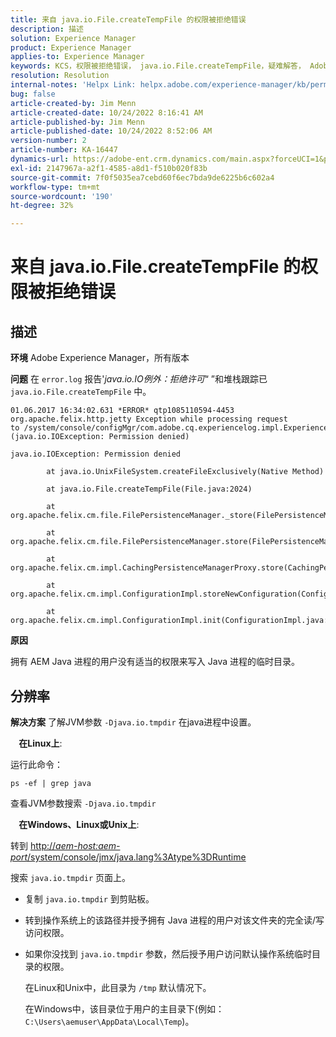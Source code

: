 ```yaml
---
title: 来自 java.io.File.createTempFile 的权限被拒绝错误
description: 描述
solution: Experience Manager
product: Experience Manager
applies-to: Experience Manager
keywords: KCS，权限被拒绝错误， java.io.File.createTempFile，疑难解答， Adobe Experience Manager
resolution: Resolution
internal-notes: 'Helpx Link: helpx.adobe.com/experience-manager/kb/permission_denied_error_from_java_io_file.html'
bug: false
article-created-by: Jim Menn
article-created-date: 10/24/2022 8:16:41 AM
article-published-by: Jim Menn
article-published-date: 10/24/2022 8:52:06 AM
version-number: 2
article-number: KA-16447
dynamics-url: https://adobe-ent.crm.dynamics.com/main.aspx?forceUCI=1&pagetype=entityrecord&etn=knowledgearticle&id=6bab172c-7453-ed11-bba2-6045bd0065f9
exl-id: 2147967a-a2f1-4585-a8d1-f510b020f83b
source-git-commit: 7f0f5035ea7cebd60f6ec7bda9de6225b6c602a4
workflow-type: tm+mt
source-wordcount: '190'
ht-degree: 32%

---
```


# 来自 java.io.File.createTempFile 的权限被拒绝错误

## 描述


<b>环境</b>
Adobe Experience Manager，所有版本

<b>问题</b>
在 `error.log` 报告&#39;*java.io.IO例外：拒绝许可*“ ”和堆栈跟踪已 `java.io.File.createTempFile` 中。


```
01.06.2017 16:34:02.631 *ERROR* qtp1085110594-4453 org.apache.felix.http.jetty Exception while processing request to /system/console/configMgr/com.adobe.cq.experiencelog.impl.ExperienceLogConfigServlet (java.io.IOException: Permission denied)

java.io.IOException: Permission denied

        at java.io.UnixFileSystem.createFileExclusively(Native Method)

        at java.io.File.createTempFile(File.java:2024)

        at org.apache.felix.cm.file.FilePersistenceManager._store(FilePersistenceManager.java:699)

        at org.apache.felix.cm.file.FilePersistenceManager.store(FilePersistenceManager.java:660)

        at org.apache.felix.cm.impl.CachingPersistenceManagerProxy.store(CachingPersistenceManagerProxy.java:242)

        at org.apache.felix.cm.impl.ConfigurationImpl.storeNewConfiguration(ConfigurationImpl.java:462)

        at org.apache.felix.cm.impl.ConfigurationImpl.init(ConfigurationImpl.java:183)
```


<b>原因</b>

拥有 AEM Java 进程的用户没有适当的权限来写入 Java 进程的临时目录。




## 分辨率


<b>解决方案</b>
了解JVM参数 `-Djava.io.tmpdir` 在java进程中设置。

<b>    在Linux上</b>:

运行此命令：


```
ps -ef | grep java
```


查看JVM参数搜索 `-Djava.io.tmpdir`

<b>    在Windows、Linux或Unix上</b>:

转到 [http://*aem-host:aem-port*/system/console/jmx/java.lang%3Atype%3DRuntime](http://aem-host:aem-port/system/console/jmx/java.lang%3Atype%3DRuntime)

搜索 `java.io.tmpdir` 页面上。

- 复制 `java.io.tmpdir` 到剪贴板。
-    转到操作系统上的该路径并授予拥有 Java 进程的用户对该文件夹的完全读/写访问权限。
- 如果你没找到 `java.io.tmpdir` 参数，然后授予用户访问默认操作系统临时目录的权限。

   在Linux和Unix中，此目录为 `/tmp` 默认情况下。

   在Windows中，该目录位于用户的主目录下(例如： `C:\Users\aemuser\AppData\Local\Temp`)。
